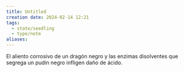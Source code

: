 ```yaml
---
title: Untitled
creation date: 2024-02-14 12:21
tags:
  - state/seedling
  - type/note
aliases:
---
```

El aliento corrosivo de un dragón negro y las enzimas disolventes que segrega un pudin negro infligen daño de ácido.
